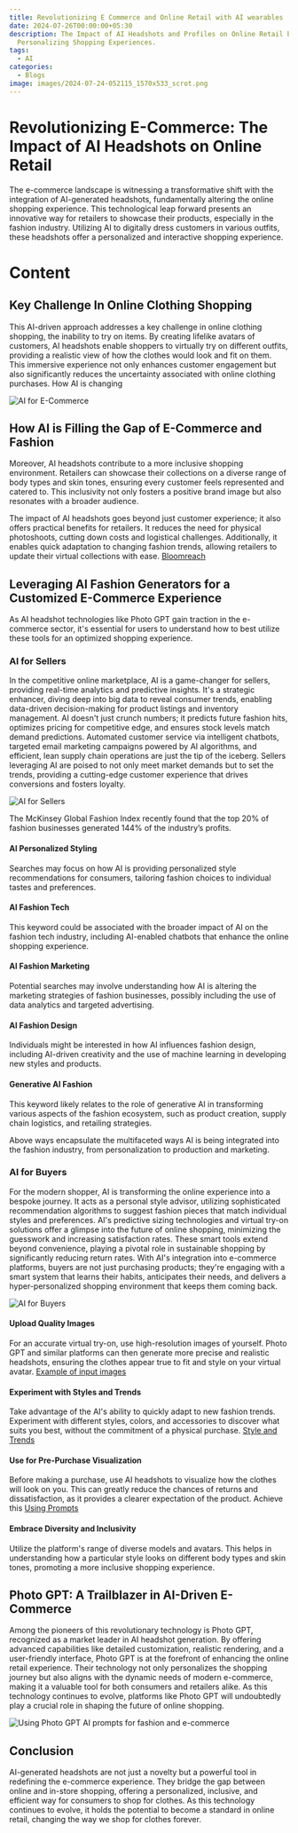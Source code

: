 ```yaml
---
title: Revolutionizing E Commerce and Online Retail with AI wearables
date: 2024-07-26T00:00:00+05:30
description: The Impact of AI Headshots and Profiles on Online Retail by
  Personalizing Shopping Experiences.
tags:
  - AI
categories:
  - Blogs
image: images/2024-07-24-052115_1570x533_scrot.png
---
```

# Revolutionizing E-Commerce: The Impact of AI Headshots on Online Retail

The e-commerce landscape is witnessing a transformative shift with the integration of AI-generated headshots, fundamentally altering the online shopping experience. This technological leap forward presents an innovative way for retailers to showcase their products, especially in the fashion industry. Utilizing AI to digitally dress customers in various outfits, these headshots offer a personalized and interactive shopping experience.

# Content

## Key Challenge In Online Clothing Shopping

This AI-driven approach addresses a key challenge in online clothing shopping, the inability to try on items. By creating lifelike avatars of customers, AI headshots enable shoppers to virtually try on different outfits, providing a realistic view of how the clothes would look and fit on them. This immersive experience not only enhances customer engagement but also significantly reduces the uncertainty associated with online clothing purchases. How AI is changing

![AI for E-Commerce](/Assets/blogs/blog_2_Images/AI_ecomm.jpg)

## How AI is Filling the Gap of E-Commerce and Fashion

Moreover, AI headshots contribute to a more inclusive shopping environment. Retailers can showcase their collections on a diverse range of body types and skin tones, ensuring every customer feels represented and catered to. This inclusivity not only fosters a positive brand image but also resonates with a broader audience.

The impact of AI headshots goes beyond just customer experience; it also offers practical benefits for retailers. It reduces the need for physical photoshoots, cutting down costs and logistical challenges. Additionally, it enables quick adaptation to changing fashion trends, allowing retailers to update their virtual collections with ease. [Bloomreach](https://www.bloomreach.com/en/blog/2021/impact-artificial-intelligence-online-fashion-retail)

## Leveraging AI Fashion Generators for a Customized E-Commerce Experience

As AI headshot technologies like Photo GPT gain traction in the e-commerce sector, it's essential for users to understand how to best utilize these tools for an optimized shopping experience.

### AI for Sellers

In the competitive online marketplace, AI is a game-changer for sellers, providing real-time analytics and predictive insights. It's a strategic enhancer, diving deep into big data to reveal consumer trends, enabling data-driven decision-making for product listings and inventory management. AI doesn't just crunch numbers; it predicts future fashion hits, optimizes pricing for competitive edge, and ensures stock levels match demand predictions. Automated customer service via intelligent chatbots, targeted email marketing campaigns powered by AI algorithms, and efficient, lean supply chain operations are just the tip of the iceberg. Sellers leveraging AI are poised to not only meet market demands but to set the trends, providing a cutting-edge customer experience that drives conversions and fosters loyalty.

![AI for Sellers](/Assets/blogs/blog_2_Images/AI_for_sellers.jpg)

The McKinsey Global Fashion Index recently found that the top 20% of fashion businesses generated 144% of the industry’s profits.

#### AI Personalized Styling

Searches may focus on how AI is providing personalized style recommendations for consumers, tailoring fashion choices to individual tastes and preferences​​.

#### AI Fashion Tech

This keyword could be associated with the broader impact of AI on the fashion tech industry, including AI-enabled chatbots that enhance the online shopping experience​​.

#### AI Fashion Marketing

Potential searches may involve understanding how AI is altering the marketing strategies of fashion businesses, possibly including the use of data analytics and targeted advertising​​.

#### AI Fashion Design

Individuals might be interested in how AI influences fashion design, including AI-driven creativity and the use of machine learning in developing new styles and products​​.

#### Generative AI Fashion

This keyword likely relates to the role of generative AI in transforming various aspects of the fashion ecosystem, such as product creation, supply chain logistics, and retailing strategies​​.

Above ways encapsulate the multifaceted ways AI is being integrated into the fashion industry, from personalization to production and marketing.

### AI for Buyers

For the modern shopper, AI is transforming the online experience into a bespoke journey. It acts as a personal style advisor, utilizing sophisticated recommendation algorithms to suggest fashion pieces that match individual styles and preferences. AI's predictive sizing technologies and virtual try-on solutions offer a glimpse into the future of online shopping, minimizing the guesswork and increasing satisfaction rates. These smart tools extend beyond convenience, playing a pivotal role in sustainable shopping by significantly reducing return rates. With AI's integration into e-commerce platforms, buyers are not just purchasing products; they're engaging with a smart system that learns their habits, anticipates their needs, and delivers a hyper-personalized shopping environment that keeps them coming back.

![AI for Buyers](/Assets/blogs/blog_2_Images/AI_for_buyers.jpg)

#### Upload Quality Images

For an accurate virtual try-on, use high-resolution images of yourself. Photo GPT and similar platforms can then generate more precise and realistic headshots, ensuring the clothes appear true to fit and style on your virtual avatar. [Example of input images](https://www.photogptai.com/guides/selecting-the-ideal-input-images)

#### Experiment with Styles and Trends

Take advantage of the AI's ability to quickly adapt to new fashion trends. Experiment with different styles, colors, and accessories to discover what suits you best, without the commitment of a physical purchase. [Style and Trends](https://www.photogptai.com/guides/how-to-use-presets)

#### Use for Pre-Purchase Visualization

Before making a purchase, use AI headshots to visualize how the clothes will look on you. This can greatly reduce the chances of returns and dissatisfaction, as it provides a clearer expectation of the product. Achieve this [Using Prompts](https://www.photogptai.com/guides/how-to-write-prompts)

#### Embrace Diversity and Inclusivity

Utilize the platform's range of diverse models and avatars. This helps in understanding how a particular style looks on different body types and skin tones, promoting a more inclusive shopping experience.

## Photo GPT: A Trailblazer in AI-Driven E-Commerce

Among the pioneers of this revolutionary technology is Photo GPT, recognized as a market leader in AI headshot generation. By offering advanced capabilities like detailed customization, realistic rendering, and a user-friendly interface, Photo GPT is at the forefront of enhancing the online retail experience. Their technology not only personalizes the shopping journey but also aligns with the dynamic needs of modern e-commerce, making it a valuable tool for both consumers and retailers alike. As this technology continues to evolve, platforms like Photo GPT will undoubtedly play a crucial role in shaping the future of online shopping.

![Using Photo GPT AI prompts for fashion and e-commerce](/Assets/blogs/blog_2_Images/prompt_customization.jpg)

## Conclusion

AI-generated headshots are not just a novelty but a powerful tool in redefining the e-commerce experience. They bridge the gap between online and in-store shopping, offering a personalized, inclusive, and efficient way for consumers to shop for clothes. As this technology continues to evolve, it holds the potential to become a standard in online retail, changing the way we shop for clothes forever.

